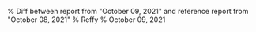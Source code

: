 % Diff between report from "October 09, 2021" and reference report from "October 08, 2021"
% Reffy
% October 09, 2021

